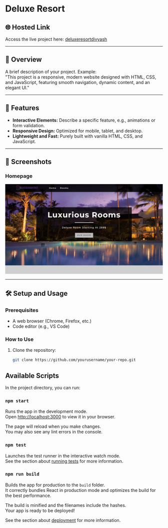 # Deluxe Resort

## 🌐 Hosted Link  
Access the live project here: [deluxeresortdivyash](https://deluxeresortdivyash.netlify.app)

---

## 📖 Overview  
A brief description of your project. Example:  
"This project is a responsive, modern website designed with HTML, CSS, and JavaScript, featuring smooth navigation, dynamic content, and an elegant UI."

---

## 🚀 Features  
- **Interactive Elements:** Describe a specific feature, e.g., animations or form validation.  
- **Responsive Design:** Optimized for mobile, tablet, and desktop.  
- **Lightweight and Fast:** Purely built with vanilla HTML, CSS, and JavaScript.  

---

## 📸 Screenshots  
### Homepage  
![Homepage Screenshot](https://github.com/divyashgoyani/Library/blob/main/Portfolio/deluxeresort.png)

---

## 🛠️ Setup and Usage  

### Prerequisites  
- A web browser (Chrome, Firefox, etc.)  
- Code editor (e.g., VS Code)  

### How to Use  
1. Clone the repository:  
   ```bash  
   git clone https://github.com/yourusername/your-repo.git  

## Available Scripts

In the project directory, you can run:

### `npm start`

Runs the app in the development mode.\
Open [http://localhost:3000](http://localhost:3000) to view it in your browser.

The page will reload when you make changes.\
You may also see any lint errors in the console.

### `npm test`

Launches the test runner in the interactive watch mode.\
See the section about [running tests](https://facebook.github.io/create-react-app/docs/running-tests) for more information.

### `npm run build`

Builds the app for production to the `build` folder.\
It correctly bundles React in production mode and optimizes the build for the best performance.

The build is minified and the filenames include the hashes.\
Your app is ready to be deployed!

See the section about [deployment](https://facebook.github.io/create-react-app/docs/deployment) for more information.
